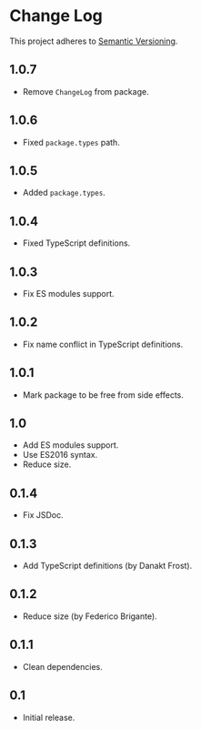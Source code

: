 # Change Log
This project adheres to [Semantic Versioning](http://semver.org/).

## 1.0.7
* Remove `ChangeLog` from package.

## 1.0.6
* Fixed `package.types` path.

## 1.0.5
* Added `package.types`.

## 1.0.4
* Fixed TypeScript definitions.

## 1.0.3
* Fix ES modules support.

## 1.0.2
* Fix name conflict in TypeScript definitions.

## 1.0.1
* Mark package to be free from side effects.

## 1.0
* Add ES modules support.
* Use ES2016 syntax.
* Reduce size.

## 0.1.4
* Fix JSDoc.

## 0.1.3
* Add TypeScript definitions (by Danakt Frost).

## 0.1.2
* Reduce size (by Federico Brigante).

## 0.1.1
* Clean dependencies.

## 0.1
* Initial release.
